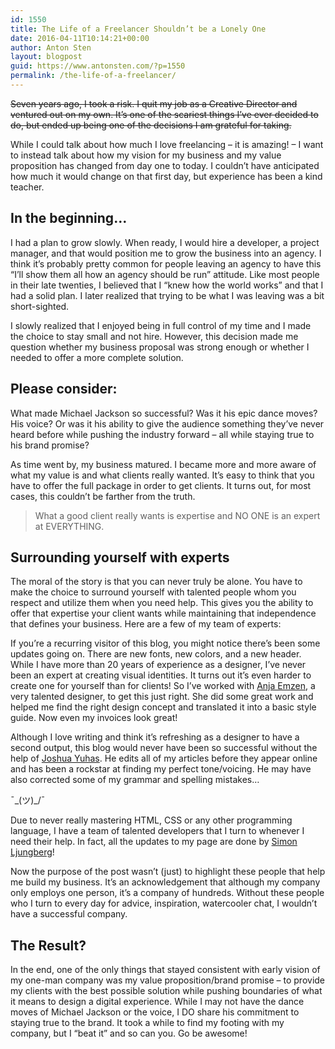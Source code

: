 ```yaml
---
id: 1550
title: The Life of a Freelancer Shouldn’t be a Lonely One
date: 2016-04-11T10:14:21+00:00
author: Anton Sten
layout: blogpost
guid: https://www.antonsten.com/?p=1550
permalink: /the-life-of-a-freelancer/
---
```

~~Seven years ago, I took a risk. I quit my job as a Creative Director and ventured out on my own. It’s one of the scariest things I’ve ever decided to do, but ended up being one of the decisions I am grateful for taking.~~

While I could talk about how much I love freelancing &#8211; it is amazing! &#8211; I want to instead talk about how my vision for my business and my value proposition has changed from day one to today. I couldn’t have anticipated how much it would change on that first day, but experience has been a kind teacher.

## In the beginning…

I had a plan to grow slowly. When ready, I would hire a developer, a project manager, and that would position me to grow the business into an agency. I think it’s probably pretty common for people leaving an agency to have this “I’ll show them all how an agency should be run” attitude. Like most people in their late twenties, I believed that I “knew how the world works” and that I had a solid plan. I later realized that trying to be what I was leaving was a bit short-sighted.

I slowly realized that I enjoyed being in full control of my time and I made the choice to stay small and not hire. However, this decision made me question whether my business proposal was strong enough or whether I needed to offer a more complete solution.

## Please consider:

What made Michael Jackson so successful? Was it his epic dance moves? His voice? Or was it his ability to give the audience something they’ve never heard before while pushing the industry forward &#8211; all while staying true to his brand promise?

As time went by, my business matured. I became more and more aware of what my value is and what clients really wanted. It’s easy to think that you have to offer the full package in order to get clients. It turns out, for most cases, this couldn’t be farther from the truth.

> What a good client really wants is expertise and NO ONE is an expert at EVERYTHING.

## Surrounding yourself with experts

The moral of the story is that you can never truly be alone. You have to make the choice to surround yourself with talented people whom you respect and utilize them when you need help. This gives you the ability to offer that expertise your client wants while maintaining that independence that defines your business. Here are a few of my team of experts:

If you&#8217;re a recurring visitor of this blog, you might notice there&#8217;s been some updates going on. There are new fonts, new colors, and a new header. While I have more than 20 years of experience as a designer, I&#8217;ve never been an expert at creating visual identities. It turns out it&#8217;s even harder to create one for yourself than for clients! So I&#8217;ve worked with <a href="http://anjaemzen.com" target="_blank">Anja Emzen</a>, a very talented designer, to get this just right. She did some great work and helped me find the right design concept and translated it into a basic style guide. Now even my invoices look great!

Although I love writing and think it&#8217;s refreshing as a designer to have a second output, this blog would never have been so successful without the help of <a href="https://twitter.com/joshua_yuhas" target="_blank">Joshua Yuhas</a>. He edits all of my articles before they appear online and has been a rockstar at finding my perfect tone/voicing. He may have also corrected some of my grammar and spelling mistakes&#8230;

¯\_(ツ)_/¯

Due to never really mastering HTML, CSS or any other programming language, I have a team of talented developers that I turn to whenever I need their help. In fact, all the updates to my page are done by <a href="https://twitter.com/simmelj" target="_blank">Simon Ljungberg</a>!

Now the purpose of the post wasn&#8217;t (just) to highlight these people that help me build my business. It’s an acknowledgement that although my company only employs one person, it&#8217;s a company of hundreds. Without these people who I turn to every day for advice, inspiration, watercooler chat, I wouldn’t have a successful company.

## The Result?

In the end, one of the only things that stayed consistent with early vision of my one-man company was my value proposition/brand promise &#8211; to provide my clients with the best possible solution while pushing boundaries of what it means to design a digital experience. While I may not have the dance moves of Michael Jackson or the voice, I DO share his commitment to staying true to the brand. It took a while to find my footing with my company, but I “beat it” and so can you. Go be awesome!
